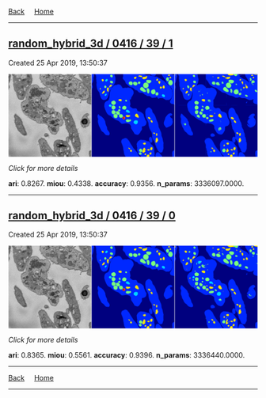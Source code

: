 
[Back](..)&nbsp;&nbsp;&nbsp;&nbsp;&nbsp;[Home](https://leapmanlab.github.io/snapshots)

---

<div class="summary"><a href="1"><h2>random_hybrid_3d / 0416 / 39 / 1</h2></a><p>Created 25 Apr 2019, 13:50:37
</p><a href="1"><img src="1/media/summary.png" align="center"></a><p>
<i>Click for more details</i>
</p></div>

**ari**: 0.8267. **miou**: 0.4338. **accuracy**: 0.9356. **n_params**: 3336097.0000. 

---

<div class="summary"><a href="0"><h2>random_hybrid_3d / 0416 / 39 / 0</h2></a><p>Created 25 Apr 2019, 13:50:37
</p><a href="0"><img src="0/media/summary.png" align="center"></a><p>
<i>Click for more details</i>
</p></div>

**ari**: 0.8365. **miou**: 0.5561. **accuracy**: 0.9396. **n_params**: 3336440.0000. 

---

[Back](..)&nbsp;&nbsp;&nbsp;&nbsp;&nbsp;[Home](https://leapmanlab.github.io/snapshots)

---